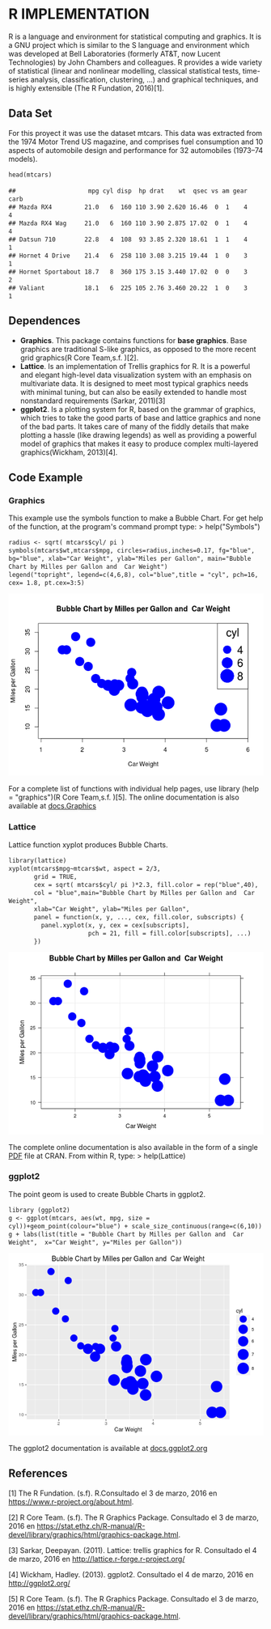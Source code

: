 R IMPLEMENTATION
================

R is a language and environment for statistical computing and graphics.
It is a GNU project which is similar to the S language and environment
which was developed at Bell Laboratories (formerly AT&T, now Lucent
Technologies) by John Chambers and colleagues. R provides a wide variety
of statistical (linear and nonlinear modelling, classical statistical
tests, time-series analysis, classification, clustering, …) and
graphical techniques, and is highly extensible (The R Fundation,
2016)[1].

Data Set
--------

For this proyect it was use the dataset mtcars. This data was extracted
from the 1974 Motor Trend US magazine, and comprises fuel consumption
and 10 aspects of automobile design and performance for 32 automobiles
(1973–74 models).

    head(mtcars)

    ##                    mpg cyl disp  hp drat    wt  qsec vs am gear carb
    ## Mazda RX4         21.0   6  160 110 3.90 2.620 16.46  0  1    4    4
    ## Mazda RX4 Wag     21.0   6  160 110 3.90 2.875 17.02  0  1    4    4
    ## Datsun 710        22.8   4  108  93 3.85 2.320 18.61  1  1    4    1
    ## Hornet 4 Drive    21.4   6  258 110 3.08 3.215 19.44  1  0    3    1
    ## Hornet Sportabout 18.7   8  360 175 3.15 3.440 17.02  0  0    3    2
    ## Valiant           18.1   6  225 105 2.76 3.460 20.22  1  0    3    1

Dependences
-----------

-   **Graphics**. This package contains functions for **base graphics**.
    Base graphics are traditional S-like graphics, as opposed to the
    more recent grid graphics(R Core Team,s.f. )[2].
-   **Lattice**. Is an implementation of Trellis graphics for R. It is a
    powerful and elegant high-level data visualization system with an
    emphasis on multivariate data. It is designed to meet most typical
    graphics needs with minimal tuning, but can also be easily extended
    to handle most nonstandard requirements (Sarkar, 2011)[3]
-   **ggplot2**. Is a plotting system for R, based on the grammar of
    graphics, which tries to take the good parts of base and lattice
    graphics and none of the bad parts. It takes care of many of the
    fiddly details that make plotting a hassle (like drawing legends) as
    well as providing a powerful model of graphics that makes it easy to
    produce complex multi-layered graphics(Wickham, 2013)[4].

Code Example
------------

### Graphics

This example use the symbols function to make a Bubble Chart. For get
help of the function, at the program's command prompt type: &gt;
help("Symbols")

    radius <- sqrt( mtcars$cyl/ pi )
    symbols(mtcars$wt,mtcars$mpg, circles=radius,inches=0.17, fg="blue", bg="blue", xlab="Car Weight", ylab="Miles per Gallon", main="Bubble Chart by Milles per Gallon and  Car Weight")
    legend("topright", legend=c(4,6,8), col="blue",title = "cyl", pch=16, cex= 1.8, pt.cex=3:5)

![](A12Bubble_ChartR_files/figure-markdown_strict/unnamed-chunk-2-1.png)<!-- -->

For a complete list of functions with individual help pages, use library
(help = "graphics")(R Core Team,s.f. )[5]. The online documentation is
also available at
[docs.Graphics](https://stat.ethz.ch/R-manual/R-devel/library/graphics/html/00Index.html)

### Lattice

Lattice function xyplot produces Bubble Charts.

    library(lattice)
    xyplot(mtcars$mpg~mtcars$wt, aspect = 2/3,
           grid = TRUE,
           cex = sqrt( mtcars$cyl/ pi )*2.3, fill.color = rep("blue",40), 
           col = "blue",main="Bubble Chart by Milles per Gallon and  Car Weight", 
           xlab="Car Weight", ylab="Miles per Gallon",
           panel = function(x, y, ..., cex, fill.color, subscripts) {
             panel.xyplot(x, y, cex = cex[subscripts],
                          pch = 21, fill = fill.color[subscripts], ...)
           })

![](A12Bubble_ChartR_files/figure-markdown_strict/unnamed-chunk-3-1.png)<!-- -->

The complete online documentation is also available in the form of a
single
[PDF](https://cran.r-project.org/web/packages/lattice/lattice.pdf) file
at CRAN. From within R, type: &gt; help(Lattice)

### ggplot2

The point geom is used to create Bubble Charts in ggplot2.

    library (ggplot2)
    g <- ggplot(mtcars, aes(wt, mpg, size = cyl))+geom_point(colour="blue") + scale_size_continuous(range=c(6,10))
    g + labs(list(title = "Bubble Chart by Milles per Gallon and  Car Weight",  x="Car Weight", y="Miles per Gallon"))

![](A12Bubble_ChartR_files/figure-markdown_strict/unnamed-chunk-4-1.png)<!-- -->

The ggplot2 documentation is available at
[docs.ggplot2.org](http://docs.ggplot2.org/current/)

References
----------

[1] The R Fundation. (s.f). R.Consultado el 3 de marzo, 2016 en
<https://www.r-project.org/about.html>.

[2] R Core Team. (s.f). The R Graphics Package. Consultado el 3 de
marzo, 2016 en
<https://stat.ethz.ch/R-manual/R-devel/library/graphics/html/graphics-package.html>.

[3] Sarkar, Deepayan. (2011). Lattice: trellis graphics for R.
Consultado el 4 de marzo, 2016 en
<http://lattice.r-forge.r-project.org/>

[4] Wickham, Hadley. (2013). ggplot2. Consultado el 4 de marzo, 2016 en
<http://ggplot2.org/>

[5] R Core Team. (s.f). The R Graphics Package. Consultado el 3 de
marzo, 2016 en
<https://stat.ethz.ch/R-manual/R-devel/library/graphics/html/graphics-package.html>.
